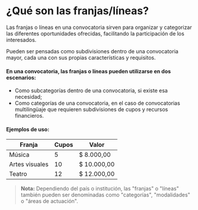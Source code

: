 # ¿Qué son las franjas/líneas?

Las franjas o líneas en una convocatoria sirven para organizar y categorizar las diferentes oportunidades ofrecidas, facilitando la participación de los interesados.

Pueden ser pensadas como subdivisiones dentro de una convocatoria mayor, cada una con sus propias características y requisitos.

#### **En una convocatoria, las franjas o líneas pueden utilizarse en dos escenarios:**

* Como subcategorías dentro de una convocatoria, si existe esa necesidad;
* Como categorías de una convocatoria, en el caso de convocatorias multilingüaje que requieren subdivisiones de cupos y recursos financieros.

#### **Ejemplos de uso:**

|      Franja     | Cupos |     Valor     |
| --------------- | ----- | --------------|
|     Música      |   5   | $ 8.000,00    |
| Artes visuales  |   10  | $ 10.000,00   |
|     Teatro      |   12  | $ 12.000,00   |

> **Nota:** Dependiendo del país o institución, las "franjas" o "líneas" también pueden ser denominadas como "categorías", "modalidades" o "áreas de actuación".